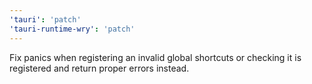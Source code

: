 ```yaml
---
'tauri': 'patch'
'tauri-runtime-wry': 'patch'
---
```


Fix panics when registering an invalid global shortcuts or checking it is registered and return proper errors instead.
